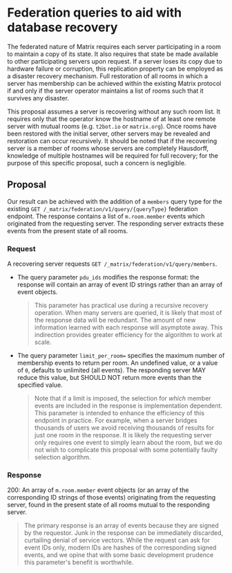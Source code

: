# Federation queries to aid with database recovery
The federated nature of Matrix requires each server participating in a room to
maintain a copy of its state. It also requires that state be made available to
other participating servers upon request. If a server loses its copy due to
hardware failure or corruption, this replication property can be employed as a
disaster recovery mechanism. Full restoration of all rooms in which a server
has membership can be achieved within the existing Matrix protocol if and only
if the server operator maintains a list of rooms such that it survives any
disaster.

This proposal assumes a server is recovering without any such room list. It
requires only that the operator know the hostname of at least one remote server
with mutual rooms (e.g. `t2bot.io` or `matrix.org`). Once rooms have been
restored with the initial server, other servers may be revealed and restoration
can occur recursively. It should be noted that if the recovering server is a
member of rooms whose servers are completely Hausdorff, knowledge of multiple
hostnames will be required for full recovery; for the purpose of this specific
proposal, such a concern is negligible.

## Proposal
Our result can be achieved with the addition of a `members` query type for the
existing `GET /_matrix/federation/v1/query/{queryType}` federation endpoint.
The response contains a list of `m.room.member` events which originated from
the requesting server. The responding server extracts these events from the
present state of all rooms.

### Request
A recovering server requests `GET /_matrix/federation/v1/query/members`.

* The query parameter `pdu_ids` modifies the response format: the response
  will contain an array of event ID strings rather than an array of event
  objects.

  > This parameter has practical use during a recursive recovery operation.
    When many servers are queried, it is likely that most of the response data
    will be redundant. The amount of new information learned with each response
    will asymptote away. This indirection provides greater efficiency for the
    algorithm to work at scale.
* The query parameter `limit_per_room=` specifies the maximum number of
  membership events to return per room. An undefined value, or a value of `0`,
  defaults to unlimited (all events). The responding server MAY reduce this
  value, but SHOULD NOT return more events than the specified value.

  > Note that if a limit is imposed, the selection for *which* member events
    are included in the response is implementation dependent.
  > This parameter is intended to enhance the efficiency of this endpoint in
    practice. For example, when a server bridges thousands of users we avoid
    receiving thousands of results for just one room in the response. It is
    likely the requesting server only requires one event to simply learn about
    the room, but we do not wish to complicate this proposal with some
    potentially faulty selection algorithm.

### Response
200: An array of `m.room.member` event objects (or an array of the corresponding
ID strings of those events) originating from the requesting server, found in the
present state of all rooms mutual to the responding server.

> The primary response is an array of events because they are signed by the
  requestor. Junk in the response can be immediately discarded, curtailing
  denial of service vectors. While the request can ask for event IDs only,
  modern IDs are hashes of the corresponding signed events, and we opine that
  with some basic development prudence this parameter's benefit is worthwhile.
